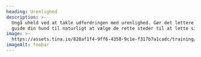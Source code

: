 ```yaml
---
heading: Urenlighed
description: >-
  Ungå uheld ved at takle udfordringen med urenlighed. Gør det lettere ved at
  guide din hund til naturligt at vælge de rette steder til at lette sig.
image: >-
  https://assets.tina.io/828af1f4-9ff6-4358-9c1e-f317b7a1cadc/training/uncleanliness.png
imageAlt: foobar
---
```


